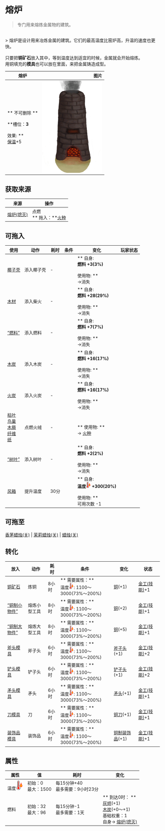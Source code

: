 # 熔炉  
> 专门用来熔炼金属物的建筑。  
<br>  
> 熔炉是设计用来冶炼金属的建筑。它们的最高温度比窑炉高，升温的速度也更快。<br><br>只要把<b>铜矿石</b>放入其中，等到温度达到适宜的时候，金属就会开始熔炼。<br>用铜填充的<b>模具</b>也可以放在里面，来把金属铸造成型。  
  
  熔炉  |   图片   
 ----  |  ----:   
 ** 不可删除 **<br><br>**槽位：**3<br><br>** 效果: **<br>[保温](InsulationCold.md)+5  |  <img decoding="async" src="Sprite/ForgeLit.png" href="a.md" style="max-width:300px;max-height:300px;">   
  
## 获取来源  
来源  |  操作  
----  |  ----  
[熔炉(熄灭)](ForgeExtinguished.md)  |  点燃<br>** 拖入：**[火种](TinderLit.md)  
## 可拖入  
使用  |  动作  |  耗时  |  条件  |  变化  |  玩家状态  
----  |  ----  |  ----  |  ----  |  ----  |  ----  
[椰子壳](CoconutShell.md)  |  添入椰子壳<br>  |  -  |    |  ** 自身: **<br>燃料  +3(3%)<br><br>** 使用物: **<br>→消失  |    
[木材](Wood.md)  |  添入柴火<br>  |  -  |    |  ** 自身: **<br>燃料  +28(29%)<br><br>** 使用物: **<br>→消失  |    
[“燃料”](tag_Fuel.md)  |  添入燃料<br>  |  -  |    |  ** 自身: **<br>燃料  +7(7%)<br><br>** 使用物: **<br>→消失  |    
[木炭](Charcoal.md)  |  添入木炭<br>  |  -  |    |  ** 自身: **<br>燃料  +16(17%)<br><br>** 使用物: **<br>→消失  |    
[火炭](Embers.md)  |  添入火炭<br>  |  -  |    |  ** 自身: **<br>燃料  +16(17%)<br><br>** 使用物: **<br>→消失  |    
[枯叶](LeavesDry.md)<br>[鸟巢](Nest.md)<br>[木屑](WoodShavings.md)<br>[纤维](Fibers.md)<br>[纸](Papers.md)  |  点燃火绒<br>  |  -  |    |  <br>** 使用物: **<br>→ [火种](TinderLit.md)  |    
[“树叶”](tag_Leaves.md)  |  添入树叶<br>  |  -  |    |  ** 自身: **<br>燃料  +2(2%)<br><br>** 使用物: **<br>→消失  |    
[风箱](Bellows.md)  |  提升温度<br>  |  30分  |    |  ** 自身: **<br>温度<img decoding="async" src="Sprite/Hot.png" href="a.md" style="max-width:20px;max-height:20px;">  +300(20%)<br><br>** 使用物: **<br>可用次数  -1  |    
## 可拖至  
[香茅蜡烛(关)](CandleCitronellaOff.md) | [茉莉蜡烛(关)](CandleJasmineOff.md) | [蜡烛(关)](CandleOff.md)  
## 转化  
放入  |  动作  |  耗时  |  条件  |  变化  |  状态  
----  |  ----  |  ----  |  ----  |  ----  |  ----  
[铜矿石](CopperOre.md)  |  炼铜  |  8小时  |  ** 需要属性：**<br>温度<img decoding="async" src="Sprite/Hot.png" href="a.md" style="max-width:20px;max-height:20px;">: 1100～3000(73%～200%)  |  [铜](Copper.md)(+1)  |  [金工(技能)](Skill_Metalworking.md)+1  
[“铜制小物件”](tag_CopperSmall.md)  |  熔炼小型工具  |  8小时  |  ** 需要属性：**<br>温度<img decoding="async" src="Sprite/Hot.png" href="a.md" style="max-width:20px;max-height:20px;">: 1100～3000(73%～200%)  |  [铜](Copper.md)(+2)  |  [金工(技能)](Skill_Metalworking.md)+1  
[“铜制大物件”](tag_CopperBig.md)  |  熔炼大型工具  |  8小时  |  ** 需要属性：**<br>温度<img decoding="async" src="Sprite/Hot.png" href="a.md" style="max-width:20px;max-height:20px;">: 1100～3000(73%～200%)  |  [铜](Copper.md)(+5)  |  [金工(技能)](Skill_Metalworking.md)+1  
[斧头模具](MoldAxe.md)  |  斧子头  |  6小时  |  ** 需要属性：**<br>温度<img decoding="async" src="Sprite/Hot.png" href="a.md" style="max-width:20px;max-height:20px;">: 1100～3000(73%～200%)  |  [斧子头](AxeHead.md)(+1)  |  [金工(技能)](Skill_Metalworking.md)+2  
[铲头模具](MoldShovel.md)  |  铲子头  |  6小时  |  ** 需要属性：**<br>温度<img decoding="async" src="Sprite/Hot.png" href="a.md" style="max-width:20px;max-height:20px;">: 1100～3000(73%～200%)  |  [铲子头](ShovelHead.md)(+1)  |  [金工(技能)](Skill_Metalworking.md)+2  
[矛头模具](MoldSpear.md)  |  矛头  |  6小时  |  ** 需要属性：**<br>温度<img decoding="async" src="Sprite/Hot.png" href="a.md" style="max-width:20px;max-height:20px;">: 1100～3000(73%～200%)  |  [矛头](SpearHead.md)(+1)  |  [金工(技能)](Skill_Metalworking.md)+1  
[刀模具](MoldKnife.md)  |  刀  |  6小时  |  ** 需要属性：**<br>温度<img decoding="async" src="Sprite/Hot.png" href="a.md" style="max-width:20px;max-height:20px;">: 1100～3000(73%～200%)  |  [铜刀](KnifeCopper.md)(+1)  |  [金工(技能)](Skill_Metalworking.md)+1  
[装饰品模具](MoldCopperDecoration.md)  |  装饰品  |  6小时  |  ** 需要属性：**<br>温度<img decoding="async" src="Sprite/Hot.png" href="a.md" style="max-width:20px;max-height:20px;">: 1100～3000(73%～200%)  |  [铜制装饰品](CopperDecoration_Mold.md)(+1)  |  [金工(技能)](Skill_Metalworking.md)+1  
## 属性   
属性  |  值  |  耗时  |  变化  
----  |  ----  |  ----  |  ----  
温度<img decoding="async" src="Sprite/Hot.png" href="a.md" style="max-width:30px;max-height:30px;">  |  初始：0<br>最大：1500  |  每15分钟+40<br>最多需要：9小时23分  |    
燃料  |  初始：32<br>最大：96  |  每15分钟-1<br>最多需要：1天  |  ** 到达0时： **<br>  [灰烬](Ash.md)(+1)<br>  [木炭](Charcoal.md)(+0～+1)<br>基础权重：1<br>自身→ [熔炉(熄灭)](ForgeExtinguished.md)  


<script>document.title="熔炉 - 卡牌生存百科 Card Survival Wiki";</script>